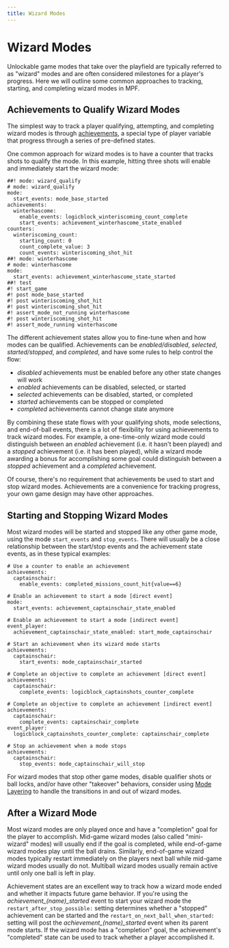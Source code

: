 ```yaml
---
title: Wizard Modes
---
```


# Wizard Modes


Unlockable game modes that take over the playfield are typically
referred to as "wizard" modes and are often considered milestones for
a player's progress. Here we will outline some common approaches to
tracking, starting, and completing wizard modes in MPF.

## Achievements to Qualify Wizard Modes

The simplest way to track a player qualifying, attempting, and
completing wizard modes is through
[achievements](../config/achievements.md), a
special type of player variable that progress through a series of
pre-defined states.

One common approach for wizard modes is to have a counter that tracks
shots to qualify the mode. In this example, hitting three shots will
enable and immediately start the wizard mode:

``` mpf-config
##! mode: wizard_qualify
# mode: wizard_qualify
mode:
  start_events: mode_base_started
achievements:
  winterhascome:
    enable_events: logicblock_winteriscoming_count_complete
    start_events: achievement_winterhascome_state_enabled
counters:
  winteriscoming_count:
    starting_count: 0
    count_complete_value: 3
    count_events: winteriscoming_shot_hit
##! mode: winterhascome
# mode: winterhascome
mode:
  start_events: achievement_winterhascome_state_started
##! test
#! start_game
#! post mode_base_started
#! post winteriscoming_shot_hit
#! post winteriscoming_shot_hit
#! assert_mode_not_running winterhascome
#! post winteriscoming_shot_hit
#! assert_mode_running winterhascome
```

The different achievement states allow you to fine-tune when and how
modes can be qualified. Achievements can be *enabled/disabled*,
*selected*, *started/stopped*, and *completed*, and have some rules to
help control the flow:

* *disabled* achievements must be enabled before any other state
    changes will work
* *enabled* achievements can be disabled, selected, or started
* *selected* achievements can be disabled, started, or completed
* *started* achievements can be stopped or completed
* *completed* achievements cannot change state anymore

By combining these state flows with your qualifying shots, mode
selections, and end-of-ball events, there is a lot of flexibility for
using achievements to track wizard modes. For example, a one-time-only
wizard mode could distinguish between an *enabled* achievement (i.e. it
hasn't been played) and a *stopped* achievement (i.e. it has been
played), while a wizard mode awarding a bonus for accomplishing some
goal could distinguish between a *stopped* achievement and a *completed*
achievement.

Of course, there's no requirement that achievements be used to start
and stop wizard modes. Achievements are a convenience for tracking
progress, your own game design may have other approaches.

## Starting and Stopping Wizard Modes

Most wizard modes will be started and stopped like any other game mode,
using the mode `start_events` and `stop_events`.
There will usually be a close relationship between the start/stop events
and the achievement state events, as in these typical examples:

    # Use a counter to enable an achievement
    achievements:
      captainschair:
        enable_events: completed_missions_count_hit{value==6}

    # Enable an achievement to start a mode [direct event]
    mode:
      start_events: achievement_captainschair_state_enabled

    # Enable an achievement to start a mode [indirect event]
    event_player:
      achievement_captainschair_state_enabled: start_mode_captainschair

    # Start an achievement when its wizard mode starts
    achievements:
      captainschair:
        start_events: mode_captainschair_started

    # Complete an objective to complete an achievement [direct event]
    achievements:
      captainschair:
        complete_events: logicblock_captainshots_counter_complete

    # Complete an objective to complete an achievement [indirect event]
    achievements:
      captainschair:
        complete_events: captainschair_complete
    event_player:
      logicblock_captainshots_counter_complete: captainschair_complete

    # Stop an achievement when a mode stops
    achievements:
      captainschair:
        stop_events: mode_captainschair_will_stop

For wizard modes that stop other game modes, disable qualifier shots or
ball locks, and/or have other "takeover" behaviors, consider using
[Mode Layering](mode_layering.md) to handle
the transitions in and out of wizard modes.

## After a Wizard Mode

Most wizard modes are only played once and have a "completion" goal
for the player to accomplish. Mid-game wizard modes (also called
"mini-wizard" modes) will usually end if the goal is completed, while
end-of-game wizard modes play until the ball drains. Similarly,
end-of-game wizard modes typically restart immediately on the players
next ball while mid-game wizard modes usually do not. Multiball wizard
modes usually remain active until only one ball is left in play.

Achievement states are an excellent way to track how a wizard mode ended
and whether it impacts future game behavior. If you're using the
*achievement_(name)_started* event to start your wizard mode the
`restart_after_stop_possible:` setting determines whether a "stopped"
achievement can be started and the `restart_on_next_ball_when_started:`
setting will post the *achievement_(name)_started* event when its
parent mode starts. If the wizard mode has a "completion" goal, the
achievement's "completed" state can be used to track whether a player
accomplished it.
